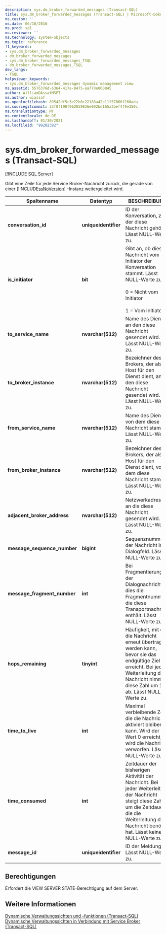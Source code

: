 ```yaml
---
description: sys.dm_broker_forwarded_messages (Transact-SQL)
title: sys.dm_broker_forwarded_messages (Transact-SQL) | Microsoft-Dokumentation
ms.custom: ''
ms.date: 06/10/2016
ms.prod: sql
ms.reviewer: ''
ms.technology: system-objects
ms.topic: reference
f1_keywords:
- sys.dm_broker_forwarded_messages
- dm_broker_forwarded_messages
- sys.dm_broker_forwarded_messages_TSQL
- dm_broker_forwarded_messages_TSQL
dev_langs:
- TSQL
helpviewer_keywords:
- sys.dm_broker_forwarded_messages dynamic management view
ms.assetid: 5576376d-6364-417a-8475-aa770e060845
author: WilliamDAssafMSFT
ms.author: wiassaf
ms.openlocfilehash: 89542df5c3e22b0c22188a42e11f57866f266ada
ms.sourcegitcommit: 33f0f190f962059826e002be165a2bef4f9e350c
ms.translationtype: MT
ms.contentlocale: de-DE
ms.lasthandoff: 01/30/2021
ms.locfileid: "99202392"
---
```

# <a name="sysdm_broker_forwarded_messages-transact-sql"></a>sys.dm_broker_forwarded_messages (Transact-SQL)
[!INCLUDE [SQL Server](../../includes/applies-to-version/sqlserver.md)]

  Gibt eine Zeile für jede Service Broker-Nachricht zurück, die gerade von einer [!INCLUDE[ssNoVersion](../../includes/ssnoversion-md.md)] -Instanz weitergeleitet wird.  
  

|Spaltenname|Datentyp|BESCHREIBUNG|  
|-----------------|---------------|-----------------|  
|**conversation_id**|**uniqueidentifier**|ID der Konversation, zu der diese Nachricht gehört. Lässt NULL-Werte zu.|  
|**is_initiator**|**bit**|Gibt an, ob diese Nachricht vom Initiator der Konversation stammt.  Lässt NULL-Werte zu.<br /><br /> 0 = Nicht vom Initiator<br /><br /> 1 = Vom Initiator|  
|**to_service_name**|**nvarchar(512)**|Name des Diensts, an den diese Nachricht gesendet wird. Lässt NULL-Werte zu.|  
|**to_broker_instance**|**nvarchar(512)**|Bezeichner des Brokers, der als Host für den Dienst dient, an den diese Nachricht gesendet wird. Lässt NULL-Werte zu.|  
|**from_service_name**|**nvarchar(512)**|Name des Diensts, von dem diese Nachricht stammt. Lässt NULL-Werte zu.|  
|**from_broker_instance**|**nvarchar(512)**|Bezeichner des Brokers, der als Host für den Dienst dient, von dem diese Nachricht stammt. Lässt NULL-Werte zu.|  
|**adjacent_broker_address**|**nvarchar(512)**|Netzwerkadresse, an die diese Nachricht gesendet wird. Lässt NULL-Werte zu.|  
|**message_sequence_number**|**bigint**|Sequenznummer der Nachricht im Dialogfeld. Lässt NULL-Werte zu.|  
|**message_fragment_number**|**int**|Bei Fragmentierung der Dialognachricht ist dies die Fragmentnummer, die diese Transportnachricht enthält. Lässt NULL-Werte zu.|  
|**hops_remaining**|**tinyint**|Häufigkeit, mit der die Nachricht erneut übertragen werden kann, bevor sie das endgültige Ziel erreicht. Bei jeder Weiterleitung der Nachricht nimmt diese Zahl um 1 ab. Lässt NULL-Werte zu.|  
|**time_to_live**|**int**|Maximal verbleibende Zeit, die die Nachricht aktiviert bleiben kann. Wird der Wert 0 erreicht, wird die Nachricht verworfen. Lässt NULL-Werte zu.|  
|**time_consumed**|**int**|Zeitdauer der bisherigen Aktivität der Nachricht. Bei jeder Weiterleitung der Nachricht steigt diese Zahl um die Zeitdauer, die die Weiterleitung der Nachricht benötigt hat. Lässt keine NULL-Werte zu.|  
|**message_id**|**uniqueidentifier**|ID der Meldung. Lässt NULL-Werte zu.|  
  
## <a name="permissions"></a>Berechtigungen  
 Erfordert die VIEW SERVER STATE-Berechtigung auf dem Server.  
  
## <a name="see-also"></a>Weitere Informationen  
 [Dynamische Verwaltungssichten und -funktionen &#40;Transact-SQL&#41;](~/relational-databases/system-dynamic-management-views/system-dynamic-management-views.md)   
 [Dynamische Verwaltungssichten in Verbindung mit Service Broker &#40;Transact-SQL&#41;](../../relational-databases/system-dynamic-management-views/service-broker-related-dynamic-management-views-transact-sql.md)  
  
  


